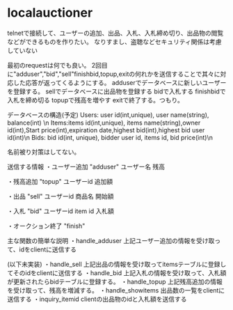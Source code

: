 # localauctioner

telnetで接続して、ユーザーの追加、出品、入札、入札締め切り、出品物の閲覧などができるものを作りたい。
なりすまし、盗聴などセキュリティ関係は考慮していない

最初のrequestは何でも良い。
2回目に"adduser","bid","sell"finishbid,topup,exitの何れかを送信することで其々に対応した応答が返ってくるようにする。
adduserでデータベースに新しいユーザーを登録する。
sellでデータベースに出品物を登録する
bidで入札する
finishbidで入札を締め切る
topupで残高を増やす
exitで終了する。つもり。

データベースの構造(予定)
Users: user id(int,unique), user name(string), balance(int) \n
Items:items id(int,unique), items name(string),owner id(int),Start price(int),expiration date,highest bid(int),highest bid user id(int)\n
Bids: bid id(int, unique), bidder user id, items id, bid price(int)\n

名前被り対策はしてない。

送信する情報
・ユーザー追加
"adduser"
ユーザー名
残高

・残高追加
"topup"
ユーザーid
追加額

・出品
"sell"
ユーザーid
商品名
開始額

・入札
"bid"
ユーザーid
item id
入札額

・オークション終了
"finish"


主な関数の簡単な説明
・handle_adduser
上記ユーザー追加の情報を受け取って、idをclientに送信する

(以下未実装)
・handle_sell
上記出品の情報を受け取ってitemsテーブルに登録してそのidをclientに送信する
・handle_bid
上記入札の情報を受け取って、入札額が更新されたらbidテーブルに登録する。
・handle_topup
上記残高追加の情報を受け取って、残高を増減する。
・handle_showitems
出品数の一覧をclientに送信する
・inquiry_itemid
clientの出品物のidと入札額を送信する
